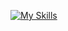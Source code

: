 [![My Skills](https://skillicons.dev/icons?i=js,html,css,figma,firebase,git,graphql,nextjs,react,redux,tailwind,webpack)](https://skillicons.dev)
